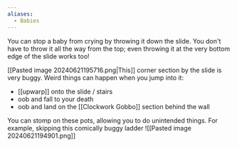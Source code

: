 ```yaml
---
aliases:
  - Babies
---
```

You can stop a baby from crying by throwing it down the slide. You don't have to throw it all the way from the top; even throwing it at the very bottom edge of the slide works too!

[[Pasted image 20240621195716.png|This]] corner section by the slide is very buggy. Weird things can happen when you jump into it:
- [[upwarp]] onto the slide / stairs
- oob and fall to your death
- oob and land on the [[Clockwork Gobbo]] section behind the wall

You can stomp on these pots, allowing you to do unintended things. For example, skipping this comically buggy ladder
![[Pasted image 20240621194901.png]]